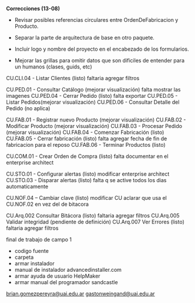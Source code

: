 **Correcciones (13-08)**
- Revisar posibles referencias circulares entre OrdenDeFabricacion y Producto.
- Separar la parte de arquitectura de base en otro paquete.

- Incluir logo y nombre del proyecto en el encabezado de los formularios.
- Mejorar las grillas para omitir datos que son dificiles de entender para un humanos (clases, guids, etc)


CU.CLI.04 - Listar Clientes (listo) faltaria agregar filtros

CU.PED.01 - Consultar Catálogo (mejorar visualización) falta mostrar las imagenes
CU.PED.04 - Cerrar Pedido (listo) falta exportar
CU.PED.05 - Listar Pedidos(mejorar visualización)
CU.PED.06 - Consultar Detalle del Pedido (no aplica)

CU.FAB.01 - Registrar nuevo Producto (mejorar visualización)
CU.FAB.02 - Modificar Producto (mejorar visualización)
CU.FAB.03 - Procesar Pedido (mejorar visualización) 
CU.FAB.04 - Comenzar Fabricación (listo)
CU.FAB.05 - Cerrar fabricación (listo) falta agregar fecha de fin de fabricacion para el reposo
CU.FAB.06 - Terminar Productos (listo)

CU.COM.01 - Crear Orden de Compra (listo) falta documentar en el enterprise architect

CU.STO.01 - Configurar alertas (listo) modificar enterprise architect
CU.STO.03 - Disparar alertas (listo) falta q se active todos los dias automaticamente

CU.NOF.04 – Cambiar clave (listo) modificar CU aclarar que usa el CU.NOF.02 en vez del de bitacora

CU.Arq.002 Consultar Bitácora (listo) faltaria agregar filtros
CU.Arq.005 Validar integridad (pendiente de definición)
CU.Arq.007 Ver Errores (listo) faltaria agregar filtros


final de trabajo de campo 1
+ codigo fuente
+ carpeta
+ armar instalador 
+ manual de instalador
advancedinstaller.com
+ armar ayuda de usuario
HelpMaker
+ armar manual del programador
sandcastle

brian.gomezpereyra@uai.edu.ar
gastonweingand@uai.edu.ar


